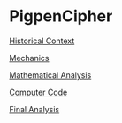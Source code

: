 # PigpenCipher

[Historical Context]()

[Mechanics]()

[Mathematical Analysis](mathematicalAnalysis.md)

[Computer Code]()

[Final Analysis]()
